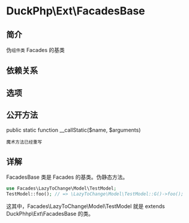 # DuckPhp\Ext\FacadesBase

## 简介
伪`组件类` Facades 的基类
## 依赖关系


## 选项

## 公开方法
public static function __callStatic($name, $arguments)
    
    魔术方法已经重写

## 详解


FacadesBase 类是 Facades 的基类。伪静态方法。

    
```php
use Facades\LazyToChange\Model\TestModel;
TestModel::foo(); // => \LazyToChange\Model\TestModel::G()->foo();
```
这其中，Facades\LazyToChange\Model\TestModel 就是 extends DuckPhhp\Ext\FacadesBase 的类。
